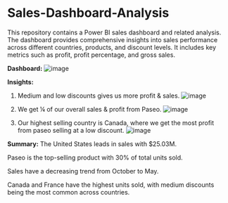 # Sales-Dashboard-Analysis
This repository contains a Power BI sales dashboard and related analysis. The dashboard provides comprehensive insights into sales performance across different countries, products, and discount levels. It includes key metrics such as profit, profit percentage, and gross sales.

**Dashboard:**
![image](https://github.com/user-attachments/assets/1363972c-6040-4c78-a804-b8c8c3e5d22b)


**Insights:**
1) Medium and low discounts gives us more profit & sales.
    ![image](https://github.com/user-attachments/assets/7c007760-2724-4d39-8e3d-8e831b3683ed)

2) We get ¼ of our overall sales & profit from Paseo.
   ![image](https://github.com/user-attachments/assets/26f8f016-fbb6-4f04-ac72-ce4b7087b134)

3) Our highest selling country is Canada, where we get the most profit from paseo selling at a low discount.
   ![image](https://github.com/user-attachments/assets/2e1f0f44-cc58-495f-829c-be933573c49e)
 
**Summary:**
The United States leads in sales with $25.03M.

Paseo is the top-selling product with 30% of total units sold.

Sales have a decreasing trend from October to May.

Canada and France have the highest units sold, with medium discounts being the most common across countries.
